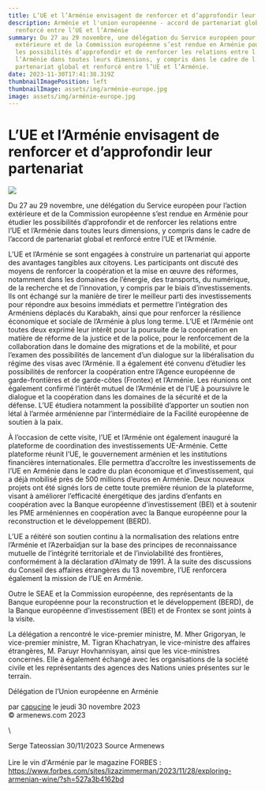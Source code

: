 ```yaml
---
title: L’UE et l’Arménie envisagent de renforcer et d’approfondir leur partenariat
description: Arménie et l'union européenne - accord de partenariat global et
  renforcé entre l’UE et l’Arménie
summary: Du 27 au 29 novembre, une délégation du Service européen pour l’action
  extérieure et de la Commission européenne s’est rendue en Arménie pour étudier
  les possibilités d’approfondir et de renforcer les relations entre l’UE et
  l’Arménie dans toutes leurs dimensions, y compris dans le cadre de l’accord de
  partenariat global et renforcé entre l’UE et l’Arménie.
date: 2023-11-30T17:41:38.319Z
thumbnailImagePosition: left
thumbnailImage: assets/img/arménie-europe.jpg
image: assets/img/arménie-europe.jpg
---
```

<!--StartFragment-->

# L’UE et l’Arménie envisagent de renforcer et d’approfondir leur partenariat

![](https://www.armenews.com/IMG/arton110340.png)

Du 27 au 29 novembre, une délégation du Service européen pour l’action extérieure et de la Commission européenne s’est rendue en Arménie pour étudier les possibilités d’approfondir et de renforcer les relations entre l’UE et l’Arménie dans toutes leurs dimensions, y compris dans le cadre de l’accord de partenariat global et renforcé entre l’UE et l’Arménie.

L’UE et l’Arménie se sont engagées à construire un partenariat qui apporte des avantages tangibles aux citoyens. Les participants ont discuté des moyens de renforcer la coopération et la mise en œuvre des réformes, notamment dans les domaines de l’énergie, des transports, du numérique, de la recherche et de l’innovation, y compris par le biais d’investissements. Ils ont échangé sur la manière de tirer le meilleur parti des investissements pour répondre aux besoins immédiats et permettre l’intégration des Arméniens déplacés du Karabakh, ainsi que pour renforcer la résilience économique et sociale de l’Arménie à plus long terme. L’UE et l’Arménie ont toutes deux exprimé leur intérêt pour la poursuite de la coopération en matière de réforme de la justice et de la police, pour le renforcement de la collaboration dans le domaine des migrations et de la mobilité, et pour l’examen des possibilités de lancement d’un dialogue sur la libéralisation du régime des visas avec l’Arménie. Il a également été convenu d’étudier les possibilités de renforcer la coopération entre l’Agence européenne de garde-frontières et de garde-côtes (Frontex) et l’Arménie. Les réunions ont également confirmé l’intérêt mutuel de l’Arménie et de l’UE à poursuivre le dialogue et la coopération dans les domaines de la sécurité et de la défense. L’UE étudiera notamment la possibilité d’apporter un soutien non létal à l’armée arménienne par l’intermédiaire de la Facilité européenne de soutien à la paix.

À l’occasion de cette visite, l’UE et l’Arménie ont également inauguré la plateforme de coordination des investissements UE-Arménie. Cette plateforme réunit l’UE, le gouvernement arménien et les institutions financières internationales. Elle permettra d’accroître les investissements de l’UE en Arménie dans le cadre du plan économique et d’investissement, qui a déjà mobilisé près de 500 millions d’euros en Arménie. Deux nouveaux projets ont été signés lors de cette toute première réunion de la plateforme, visant à améliorer l’efficacité énergétique des jardins d’enfants en coopération avec la Banque européenne d’investissement (BEI) et à soutenir les PME arméniennes en coopération avec la Banque européenne pour la reconstruction et le développement (BERD).

L’UE a réitéré son soutien continu à la normalisation des relations entre l’Arménie et l’Azerbaïdjan sur la base des principes de reconnaissance mutuelle de l’intégrité territoriale et de l’inviolabilité des frontières, conformément à la déclaration d’Almaty de 1991. À la suite des discussions du Conseil des affaires étrangères du 13 novembre, l’UE renforcera également la mission de l’UE en Arménie.

Outre le SEAE et la Commission européenne, des représentants de la Banque européenne pour la reconstruction et le développement (BERD), de la Banque européenne d’investissement (BEI) et de Frontex se sont joints à la visite.

La délégation a rencontré le vice-premier ministre, M. Mher Grigoryan, le vice-premier ministre, M. Tigran Khachatryan, le vice-ministre des affaires étrangères, M. Paruyr Hovhannisyan, ainsi que les vice-ministres concernés. Elle a également échangé avec les organisations de la société civile et les représentants des agences des Nations unies présentes sur le terrain.

Délégation de l’Union européenne en Arménie

par [capucine](https://www.armenews.com/spip.php?page=auteur&id_auteur=541) le jeudi 30 novembre 2023\
© armenews.com 2023

<!--EndFragment-->\
S﻿erge Tateossian 30/11/2023   Source Armenews\
\
Lire le vin d'Arménie par le magazine FORBES : https://www.forbes.com/sites/lizazimmerman/2023/11/28/exploring-armenian-wine/?sh=527a3b4162bd